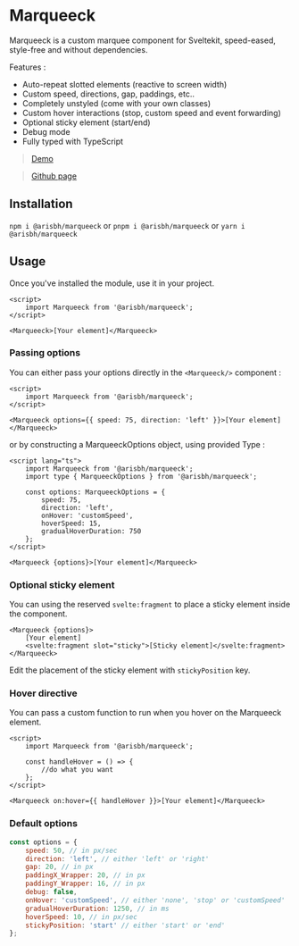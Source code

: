 # Marqueeck

Marqueeck is a custom marquee component for Sveltekit, speed-eased, style-free and without dependencies.

Features :

- Auto-repeat slotted elements (reactive to screen width)
- Custom speed, directions, gap, paddings, etc..
- Completely unstyled (come with your own classes)
- Custom hover interactions (stop, custom speed and event forwarding)
- Optional sticky element (start/end)
- Debug mode
- Fully typed with TypeScript

> [Demo](marqueeck.vercel.app)

> [Github page](https://github.com/AristideBH/Sveltekit-Marquee-Component/tree/master)

## Installation

`npm i @arisbh/marqueeck`
or
`pnpm i @arisbh/marqueeck`
or
`yarn i @arisbh/marqueeck`

## Usage

Once you've installed the module, use it in your project.

```svelte
<script>
	import Marqueeck from '@arisbh/marqueeck';
</script>

<Marqueeck>[Your element]</Marqueeck>
```

### Passing options

You can either pass your options directly in the `<Marqueeck/>` component :

```svelte
<script>
	import Marqueeck from '@arisbh/marqueeck';
</script>

<Marqueeck options={{ speed: 75, direction: 'left' }}>[Your element]</Marqueeck>
```

or by constructing a MarqueeckOptions object, using provided Type :

```svelte
<script lang="ts">
	import Marqueeck from '@arisbh/marqueeck';
	import type { MarqueeckOptions } from '@arisbh/marqueeck';

	const options: MarqueeckOptions = {
		speed: 75,
		direction: 'left',
		onHover: 'customSpeed',
		hoverSpeed: 15,
		gradualHoverDuration: 750
	};
</script>

<Marqueeck {options}>[Your element]</Marqueeck>
```

### Optional sticky element

You can using the reserved `svelte:fragment` to place a sticky element inside the component.

```svelte
<Marqueeck {options}>
	[Your element]
	<svelte:fragment slot="sticky">[Sticky element]</svelte:fragment>
</Marqueeck>
```

Edit the placement of the sticky element with `stickyPosition` key.

### Hover directive

You can pass a custom function to run when you hover on the Marqueeck element.

```svelte
<script>
	import Marqueeck from '@arisbh/marqueeck';

	const handleHover = () => {
		//do what you want
	};
</script>

<Marqueeck on:hover={{ handleHover }}>[Your element]</Marqueeck>
```

### Default options

```js
const options = {
	speed: 50, // in px/sec
	direction: 'left', // either 'left' or 'right'
	gap: 20, // in px
	paddingX_Wrapper: 20, // in px
	paddingY_Wrapper: 16, // in px
	debug: false,
	onHover: 'customSpeed', // either 'none', 'stop' or 'customSpeed'
	gradualHoverDuration: 1250, // in ms
	hoverSpeed: 10, // in px/sec
	stickyPosition: 'start' // either 'start' or 'end'
};
```
